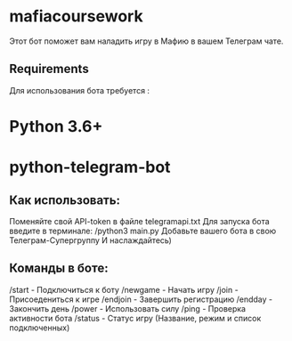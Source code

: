 # mafiacoursework

Этот бот поможет вам наладить игру в Мафию в вашем Телеграм чате.

## Requirements

Для использования бота требуется :
  # Python 3.6+
  # python-telegram-bot

## Как использовать:
  Поменяйте свой API-token в файле telegramapi.txt
  Для запуска бота введите в терминале: /python3 main.py
  Добавьте вашего бота в свою Телеграм-Супергруппу
  И наслаждайтесь)

## Команды в боте:

/start - Подключиться к боту
/newgame - Начать игру 
/join - Присоедениться к игре
/endjoin - Завершить регистрацию
/endday - Закончить день
/power - Использовать силу
/ping - Проверка активности бота
/status - Статус игру (Название, режим и список подключенных)
